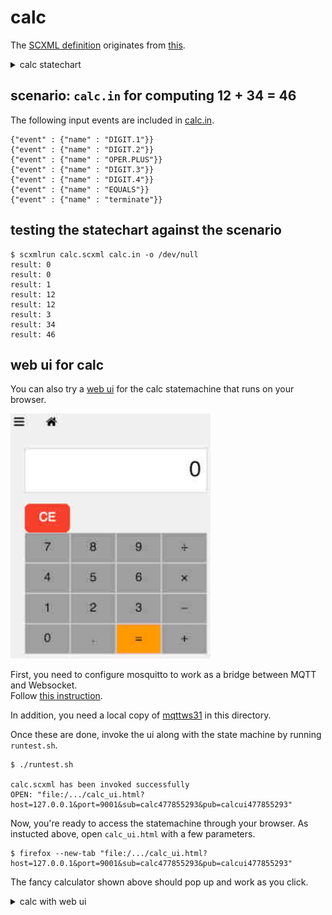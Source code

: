 # calc

The [SCXML definition](calc.scxml) originates from [this](https://www.w3.org/TR/scxml/#N11630).

<details>
<summary>calc statechart</summary>
<div><img src="calc.svg?sanitize=true"/></div>
</details>

## scenario: `calc.in` for computing 12 + 34 = 46

The following input events are included in [calc.in](calc.in).

```
{"event" : {"name" : "DIGIT.1"}}  
{"event" : {"name" : "DIGIT.2"}}  
{"event" : {"name" : "OPER.PLUS"}}  
{"event" : {"name" : "DIGIT.3"}}  
{"event" : {"name" : "DIGIT.4"}}  
{"event" : {"name" : "EQUALS"}}  
{"event" : {"name" : "terminate"}}
```

## testing the statechart against the scenario

```
$ scxmlrun calc.scxml calc.in -o /dev/null  
result: 0  
result: 0  
result: 1  
result: 12  
result: 12  
result: 3  
result: 34  
result: 46
```

## web ui for calc

You can also try a [web ui](calc_ui.html) for the calc statemachine
that runs on your browser.

<div><img src="calc_ui.jpg" width="320"/></div>

First, you need to configure mosquitto to work as a bridge between MQTT and Websocket.  
Follow [this instruction](../../docs/websocket.md).

In addition, you need a local copy of
[mqttws31](https://cdnjs.cloudflare.com/ajax/libs/paho-mqtt/1.0.1/mqttws31.min.js)
in this directory.

Once these are done, invoke the ui along with the state machine by running `runtest.sh`.  

```
$ ./runtest.sh  

calc.scxml has been invoked successfully  
OPEN: "file:/.../calc_ui.html?host=127.0.0.1&port=9001&sub=calc477855293&pub=calcui477855293"
```

Now, you're ready to access the statemachine through your browser.
As instucted above, open `calc_ui.html` with a few parameters.

```
$ firefox --new-tab "file:/.../calc_ui.html?host=127.0.0.1&port=9001&sub=calc477855293&pub=calcui477855293"
```

The fancy calculator shown above should pop up and work as you click.

<details>
<summary>calc with web ui</summary>
<div><img src="calc.jpg" width="480"/></div>
</details>
